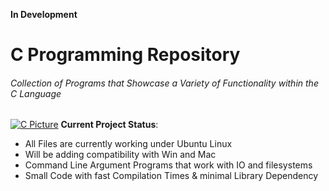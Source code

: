 **In Development**
# C Programming Repository
###### Collection of Programs that Showcase a Variety of Functionality within the C Language
[![C Picture](https://i.pinimg.com/originals/6e/46/e7/6e46e7dbe2bb73dacc055e5dbd85c3ad.png)](https://github.com/dzyphr/C_Repo)
**Current Project Status**:
  * All Files are currently working under Ubuntu Linux
  * Will be adding compatibility with Win and Mac
  * Command Line Argument Programs that work with IO and filesystems
  * Small Code with fast Compilation Times & minimal Library Dependency
